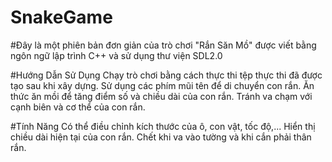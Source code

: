 # SnakeGame
#Đây là một phiên bản đơn giản của trò chơi "Rắn Săn Mồ" được viết bằng ngôn ngữ lập trình C++ và sử dụng thư viện SDL2.0

#Hướng Dẫn Sử Dụng
Chạy trò chơi bằng cách thực thi tệp thực thi đã được tạo sau khi xây dựng.
Sử dụng các phím mũi tên để di chuyển con rắn.
Ăn thức ăn mồi để tăng điểm số và chiều dài của con rắn.
Tránh va chạm với cạnh biên và cơ thể của con rắn.

#Tính Năng
Có thể điều chỉnh kích thước của ô, con vật, tốc độ,...
Hiển thị chiều dài hiện tại của con rắn.
Chết khi va vào tường và khi cắn phải thân rắn.
